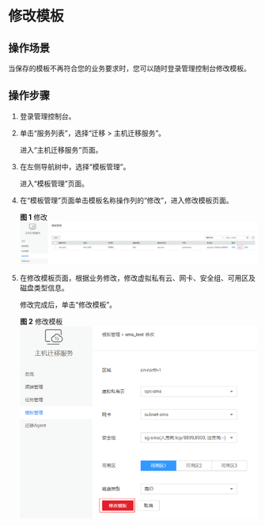 # 修改模板<a name="sms_03_0024"></a>

## 操作场景<a name="section1566111211466"></a>

当保存的模板不再符合您的业务要求时，您可以随时登录管理控制台修改模板。

## 操作步骤<a name="section8920141595719"></a>

1.  登录管理控制台。
2.  单击“服务列表”，选择“迁移 \> 主机迁移服务”。

    进入“主机迁移服务”页面。

3.  在左侧导航树中，选择“模板管理”。

    进入“模板管理”页面。

4.  在“模板管理”页面单击模板名称操作列的“修改”，进入修改模板页面。

    **图 1**  修改<a name="fig6310135664717"></a>  
    ![](figures/修改-6.png "修改-6")

5.  在修改模板页面，根据业务修改，修改虚拟私有云、网卡、安全组、可用区及磁盘类型信息。

    修改完成后，单击“修改模板”。

    **图 2**  修改模板<a name="fig3494264532"></a>  
    ![](figures/修改模板-7.png "修改模板-7")


